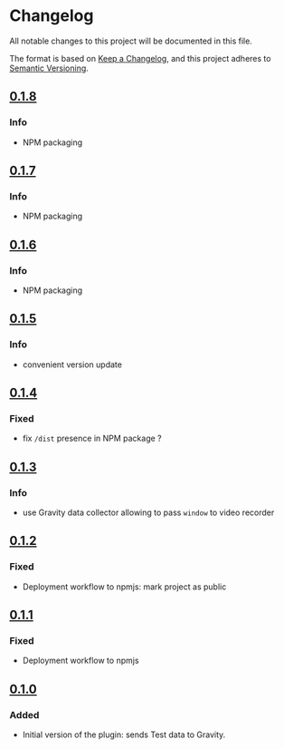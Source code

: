 # Changelog

All notable changes to this project will be documented in this file.

The format is based on [Keep a Changelog](https://keepachangelog.com/en/1.0.0/), and this project adheres
to [Semantic Versioning](https://semver.org/spec/v2.0.0.html).

## [0.1.8](https://github.com/Smartesting/gravity-cypress-plugin/compare/v0.1.7...v0.1.8)

### Info

- NPM packaging

## [0.1.7](https://github.com/Smartesting/gravity-cypress-plugin/compare/v0.1.6...v0.1.7)

### Info

- NPM packaging

## [0.1.6](https://github.com/Smartesting/gravity-cypress-plugin/compare/v0.1.5...v0.1.6)

### Info

- NPM packaging

## [0.1.5](https://github.com/Smartesting/gravity-cypress-plugin/compare/v0.1.4...v0.1.5)

### Info

- convenient version update

## [0.1.4](https://github.com/Smartesting/gravity-cypress-plugin/compare/v0.1.3...v0.1.4)

### Fixed

- fix `/dist` presence in NPM package ?

## [0.1.3](https://github.com/Smartesting/gravity-cypress-plugin/compare/v0.1.2...v0.1.3)

### Info

- use Gravity data collector allowing to pass `window` to video recorder

## [0.1.2](https://github.com/Smartesting/gravity-cypress-plugin/compare/v0.1.1...v0.1.2)

### Fixed

- Deployment workflow to npmjs: mark project as public

## [0.1.1](https://github.com/Smartesting/gravity-cypress-plugin/compare/v0.1.0...v0.1.1)

### Fixed

- Deployment workflow to npmjs

## [0.1.0](https://github.com/Smartesting/gravity-cypress-plugin/compare/bae154a25f8e8fd5c3f5bb893c81a52c6c7b3c18...v0.1.0)

### Added

- Initial version of the plugin: sends Test data to Gravity.
